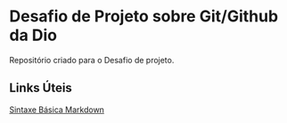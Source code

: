 # Desafio de Projeto sobre Git/Github da Dio
Repositório criado para o Desafio de projeto.

## Links Úteis
[Sintaxe Básica Markdown](https://www.markdownguide.org/basic-syntax/)
